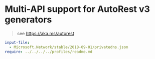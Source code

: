 # Multi-API support for AutoRest v3 generators

> see https://aka.ms/autorest

``` yaml $(enable-multi-api)
input-file:
  - Microsoft.Network/stable/2018-09-01/privatedns.json
require: ../../../../profiles/readme.md
```
